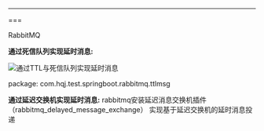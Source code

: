 
###

---

===

RabbitMQ

**通过死信队列实现延时消息:** 

![通过TTL与死信队列实现延时消息](/Users/qijinhu/idea_projects/hqj_test/springboot2/learn/delayed_msg_by_ttl_and_dead_letter.png "结构图")

package:
com.hqj.test.springboot.rabbitmq.ttlmsg

**通过延迟交换机实现延时消息:** 
rabbitmq安装延迟消息交换机插件（rabbitmq_delayed_message_exchange）
实现基于延迟交换机的延时消息投递


